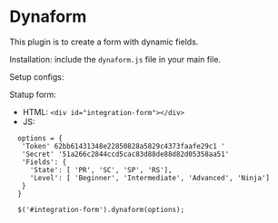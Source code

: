 # Dynaform

This plugin is to create a form with dynamic fields.

Installation: include the `dynaform.js` file in your main file.

Setup configs:


Statup form: 
- HTML: `<div id="integration-form"></div>`
- JS:
```
  options = {
   'Token' 62bb61431348e22850828a5829c4373faafe29c1 '
   'Secret' '51a266c2844ccd5cac83d88de88d82d05358aa51'
   'Fields': {
     'State': [ 'PR', 'SC', 'SP', 'RS'],
     'Level': [ 'Beginner', 'Intermediate', 'Advanced', 'Ninja']
   }
  }
  
  $('#integration-form').dynaform(options);
``` 

